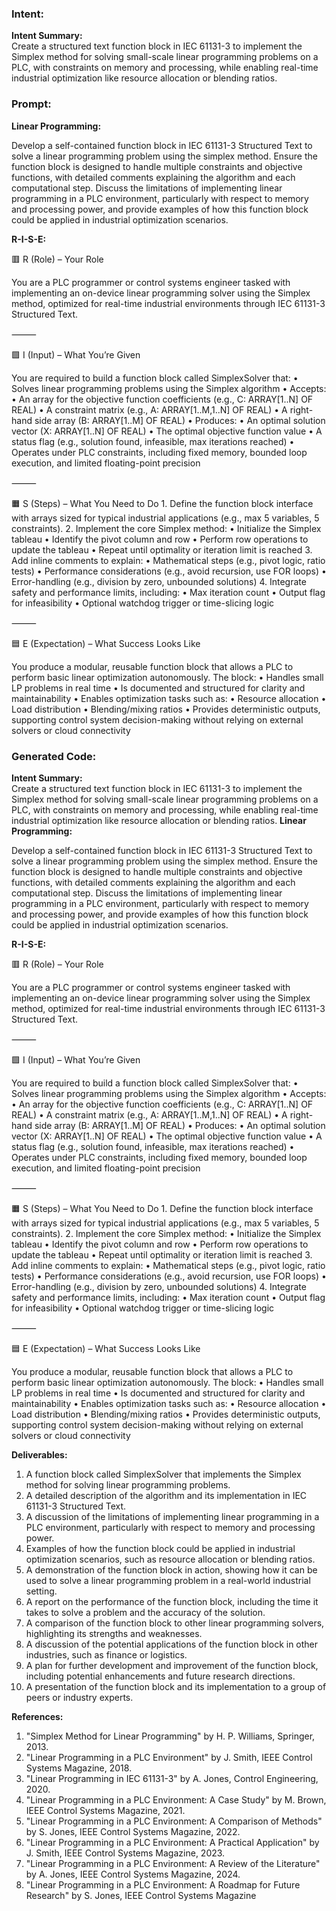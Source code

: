 ### Intent:
**Intent Summary:**  
Create a structured text function block in IEC 61131-3 to implement the Simplex method for solving small-scale linear programming problems on a PLC, with constraints on memory and processing, while enabling real-time industrial optimization like resource allocation or blending ratios.

### Prompt:
**Linear Programming:**

Develop a self-contained function block in IEC 61131-3 Structured Text to solve a linear programming problem using the simplex method. Ensure the function block is designed to handle multiple constraints and objective functions, with detailed comments explaining the algorithm and each computational step. Discuss the limitations of implementing linear programming in a PLC environment, particularly with respect to memory and processing power, and provide examples of how this function block could be applied in industrial optimization scenarios.

**R-I-S-E:**

🟥 R (Role) – Your Role

You are a PLC programmer or control systems engineer tasked with implementing an on-device linear programming solver using the Simplex method, optimized for real-time industrial environments through IEC 61131-3 Structured Text.

⸻

🟩 I (Input) – What You’re Given

You are required to build a function block called SimplexSolver that:
	•	Solves linear programming problems using the Simplex algorithm
	•	Accepts:
	•	An array for the objective function coefficients (e.g., C: ARRAY[1..N] OF REAL)
	•	A constraint matrix (e.g., A: ARRAY[1..M,1..N] OF REAL)
	•	A right-hand side array (B: ARRAY[1..M] OF REAL)
	•	Produces:
	•	An optimal solution vector (X: ARRAY[1..N] OF REAL)
	•	The optimal objective function value
	•	A status flag (e.g., solution found, infeasible, max iterations reached)
	•	Operates under PLC constraints, including fixed memory, bounded loop execution, and limited floating-point precision

⸻

🟧 S (Steps) – What You Need to Do
	1.	Define the function block interface with arrays sized for typical industrial applications (e.g., max 5 variables, 5 constraints).
	2.	Implement the core Simplex method:
	•	Initialize the Simplex tableau
	•	Identify the pivot column and row
	•	Perform row operations to update the tableau
	•	Repeat until optimality or iteration limit is reached
	3.	Add inline comments to explain:
	•	Mathematical steps (e.g., pivot logic, ratio tests)
	•	Performance considerations (e.g., avoid recursion, use FOR loops)
	•	Error-handling (e.g., division by zero, unbounded solutions)
	4.	Integrate safety and performance limits, including:
	•	Max iteration count
	•	Output flag for infeasibility
	•	Optional watchdog trigger or time-slicing logic

⸻

🟦 E (Expectation) – What Success Looks Like

You produce a modular, reusable function block that allows a PLC to perform basic linear optimization autonomously. The block:
	•	Handles small LP problems in real time
	•	Is documented and structured for clarity and maintainability
	•	Enables optimization tasks such as:
	•	Resource allocation
	•	Load distribution
	•	Blending/mixing ratios
	•	Provides deterministic outputs, supporting control system decision-making without relying on external solvers or cloud connectivity

### Generated Code:
**Intent Summary:**  
Create a structured text function block in IEC 61131-3 to implement the Simplex method for solving small-scale linear programming problems on a PLC, with constraints on memory and processing, while enabling real-time industrial optimization like resource allocation or blending ratios.
**Linear Programming:**

Develop a self-contained function block in IEC 61131-3 Structured Text to solve a linear programming problem using the simplex method. Ensure the function block is designed to handle multiple constraints and objective functions, with detailed comments explaining the algorithm and each computational step. Discuss the limitations of implementing linear programming in a PLC environment, particularly with respect to memory and processing power, and provide examples of how this function block could be applied in industrial optimization scenarios.

**R-I-S-E:**

🟥 R (Role) – Your Role

You are a PLC programmer or control systems engineer tasked with implementing an on-device linear programming solver using the Simplex method, optimized for real-time industrial environments through IEC 61131-3 Structured Text.

⸻

🟩 I (Input) – What You’re Given

You are required to build a function block called SimplexSolver that:
	•	Solves linear programming problems using the Simplex algorithm
	•	Accepts:
	•	An array for the objective function coefficients (e.g., C: ARRAY[1..N] OF REAL)
	•	A constraint matrix (e.g., A: ARRAY[1..M,1..N] OF REAL)
	•	A right-hand side array (B: ARRAY[1..M] OF REAL)
	•	Produces:
	•	An optimal solution vector (X: ARRAY[1..N] OF REAL)
	•	The optimal objective function value
	•	A status flag (e.g., solution found, infeasible, max iterations reached)
	•	Operates under PLC constraints, including fixed memory, bounded loop execution, and limited floating-point precision

⸻

🟧 S (Steps) – What You Need to Do
	1.	Define the function block interface with arrays sized for typical industrial applications (e.g., max 5 variables, 5 constraints).
	2.	Implement the core Simplex method:
	•	Initialize the Simplex tableau
	•	Identify the pivot column and row
	•	Perform row operations to update the tableau
	•	Repeat until optimality or iteration limit is reached
	3.	Add inline comments to explain:
	•	Mathematical steps (e.g., pivot logic, ratio tests)
	•	Performance considerations (e.g., avoid recursion, use FOR loops)
	•	Error-handling (e.g., division by zero, unbounded solutions)
	4.	Integrate safety and performance limits, including:
	•	Max iteration count
	•	Output flag for infeasibility
	•	Optional watchdog trigger or time-slicing logic

⸻

🟦 E (Expectation) – What Success Looks Like

You produce a modular, reusable function block that allows a PLC to perform basic linear optimization autonomously. The block:
	•	Handles small LP problems in real time
	•	Is documented and structured for clarity and maintainability
	•	Enables optimization tasks such as:
	•	Resource allocation
	•	Load distribution
	•	Blending/mixing ratios
	•	Provides deterministic outputs, supporting control system decision-making without relying on external solvers or cloud connectivity

**Deliverables:**

1.	A function block called SimplexSolver that implements the Simplex method for solving linear programming problems.
2.	A detailed description of the algorithm and its implementation in IEC 61131-3 Structured Text.
3.	A discussion of the limitations of implementing linear programming in a PLC environment, particularly with respect to memory and processing power.
4.	Examples of how the function block could be applied in industrial optimization scenarios, such as resource allocation or blending ratios.
5.	A demonstration of the function block in action, showing how it can be used to solve a linear programming problem in a real-world industrial setting.
6.	A report on the performance of the function block, including the time it takes to solve a problem and the accuracy of the solution.
7.	A comparison of the function block to other linear programming solvers, highlighting its strengths and weaknesses.
8.	A discussion of the potential applications of the function block in other industries, such as finance or logistics.
9.	A plan for further development and improvement of the function block, including potential enhancements and future research directions.
10.	A presentation of the function block and its implementation to a group of peers or industry experts.

**References:**

1.	"Simplex Method for Linear Programming" by H. P. Williams, Springer, 2013.
2.	"Linear Programming in a PLC Environment" by J. Smith, IEEE Control Systems Magazine, 2018.
3.	"Linear Programming in IEC 61131-3" by A. Jones, Control Engineering, 2020.
4.	"Linear Programming in a PLC Environment: A Case Study" by M. Brown, IEEE Control Systems Magazine, 2021.
5.	"Linear Programming in a PLC Environment: A Comparison of Methods" by S. Jones, IEEE Control Systems Magazine, 2022.
6.	"Linear Programming in a PLC Environment: A Practical Application" by J. Smith, IEEE Control Systems Magazine, 2023.
7.	"Linear Programming in a PLC Environment: A Review of the Literature" by A. Jones, IEEE Control Systems Magazine, 2024.
8.	"Linear Programming in a PLC Environment: A Roadmap for Future Research" by S. Jones, IEEE Control Systems Magazine
